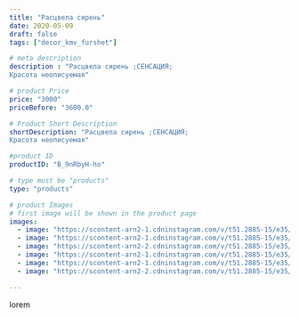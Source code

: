 ```yaml
---
title: "Расцвела сирень"
date: 2020-05-09
draft: false
tags: ["decor_kmv_furshet"]

# meta description
description : "Расцвела сирень ;СЕНСАЦИЯ;
Красота неописуемая"

# product Price
price: "3000"
priceBefore: "3600.0"

# Product Short Description
shortDescription: "Расцвела сирень ;СЕНСАЦИЯ;
Красота неописуемая"

#product ID
productID: "B_9nRbyH-ho"

# type must be "products"
type: "products"

# product Images
# first image will be shown in the product page
images:
  - image: "https://scontent-arn2-1.cdninstagram.com/v/t51.2885-15/e35/p1080x1080/96082797_188119682251755_6485839253594323283_n.jpg?tp=1&_nc_ht=scontent-arn2-1.cdninstagram.com&_nc_cat=103&_nc_ohc=d1uErW9ssWYAX_vpSu0&oh=3f23b4e2586658f3cae4280fdc49dcf6&oe=6072CB4F&ig_cache_key=MjMwNTE3MTMwMjg5NzMxNjk4NA%3D%3D.2"
  - image: "https://scontent-arn2-1.cdninstagram.com/v/t51.2885-15/e35/p1080x1080/96074249_281174853282127_8264922343639357554_n.jpg?tp=1&_nc_ht=scontent-arn2-1.cdninstagram.com&_nc_cat=107&_nc_ohc=CprNvAeGYZwAX9r9va_&oh=132431f40e0e4abd8c0f5f5c550141bc&oe=6073DC33&ig_cache_key=MjMwNTE3MTMwMjkzMDc0NTMzMw%3D%3D.2"
  - image: "https://scontent-arn2-2.cdninstagram.com/v/t51.2885-15/e35/p1080x1080/95930008_238056460742852_8062692053364679643_n.jpg?tp=1&_nc_ht=scontent-arn2-2.cdninstagram.com&_nc_cat=108&_nc_ohc=IYYUjKbDz4MAX90GfDW&oh=6d60f25d2c9c5e57f8748b50a41771e6&oe=60751B49&ig_cache_key=MjMwNTE3MTMwMjkyMjMzNzM5Mw%3D%3D.2"
  - image: "https://scontent-arn2-1.cdninstagram.com/v/t51.2885-15/e35/p1080x1080/96084854_253121785888186_7606375247520829138_n.jpg?tp=1&_nc_ht=scontent-arn2-1.cdninstagram.com&_nc_cat=110&_nc_ohc=LyrHV4x05xQAX-MUIvt&oh=77a404703fa339aea52b1c5956188286&oe=6072E7CA&ig_cache_key=MjMwNTE3MTMwMjkzOTMwNDc2Ng%3D%3D.2"
  - image: "https://scontent-arn2-1.cdninstagram.com/v/t51.2885-15/e35/p1080x1080/97054821_260954445311091_6030785722804110108_n.jpg?tp=1&_nc_ht=scontent-arn2-1.cdninstagram.com&_nc_cat=103&_nc_ohc=lIS8dUCJE8cAX8N_zwH&oh=0c11976a9134ec19ae0b6c8c7980c068&oe=6074703B&ig_cache_key=MjMwNTE3MTMwMjkyMjQ3MDgzMg%3D%3D.2"
  - image: "https://scontent-arn2-2.cdninstagram.com/v/t51.2885-15/e35/p1080x1080/96079773_546397285998044_8299136666805361942_n.jpg?tp=1&_nc_ht=scontent-arn2-2.cdninstagram.com&_nc_cat=108&_nc_ohc=BlDaZHXWFWgAX-slGIl&oh=83748658b9a22693c08c51e2a95e42fa&oe=6073C672&ig_cache_key=MjMwNTE3MTMwMjkxNDEzODU4Ng%3D%3D.2"

---
```

lorem
